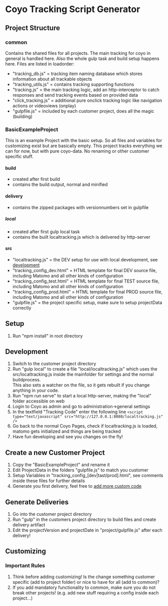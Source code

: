 # Coyo Tracking Script Generator

## Project Structure

### common

Contains the shared files for all projects. The main tracking for coyo in general is handled here. Also the whole gulp task and build setup happens here.
Files are listed in loadorder:

- "tracking_db.js" = tracking item naming database which stores information about all trackable objects
- "tracking_utils.js" = contains tracking supporting functions
- "tracking.js" = the main tracking logic, add an http-interceptor to catch responses and send tracking events based on provided data
- "click_tracking.js" = additional pure onclick tracking logic like navigation actions or videoviews (onplay)
- "gulpfile.js" = included by each customer project, does all the magic (building)

### BasicExampleProject

This is an example Project with the basic setup. So all files and variables for customizing exist but are basically empty.
This project tracks everything we can for now, but with pure coyo-data. No renaming or other customer specific stuff.

#### build

- created after first build
- contains the build output, normal and minified

#### delivery

- contains the zipped packages with versionnumbers set in gulpfile

##### local

- created after first gulp local task
- contains the built localtracking.js which is delivered by http-server

#### src

- "localtracking.js" = the DEV setup for use with local development, see [development](#development)
- "tracking_config_dev.html" = HTML template for final DEV source file, including Matomo and all other kinds of configuration
- "tracking_config_test.html" = HTML template for final TEST source file, including Matomo and all other kinds of configuration
- "tracking_config_prod.html" = HTML template for final PROD source file, including Matomo and all other kinds of configuration
- "gulpfile.js" = the project specific setup, make sure to setup projectData correctly

## Setup

1. Run "npm install" in root directory

## Development

1. Switch to the customer project directory
2. Run "gulp local" to create a file "local/localtracking.js" which uses the src/localtracking.js inside the mainfolder for settings and the normal buildprocess.  
This also sets a watcher on the file, so it gets rebuilt if you change anything in your code.
3. Run "npm run serve" to start a local http-server, making the "local" folder accessible on web
4. Login to Coyo as admin and go to administration->general settings
5. In the textfield "Tracking Code" enter the following line ```<script type="text/javascript" src="http://127.0.0.1:8080/localtracking.js" />```
6. Go back to the normal Coyo Pages, check if localtracking.js is loaded, matomo gets initialized and things are being tracked
7. Have fun developing and see you changes on the fly!

## Create a new Customer Project

1. Copy the "BasicExampleProject" and rename it
2. Edit ProjectData in the folders "gulpfile.js" to match you customer
3. Setup Variables in "tracking_config_\[dev|tast/prod\].html", see comments inside these files for further details
4. Generate you first delivery, feel free to [add more custom code](#customizing)

## Generate Deliveries

1. Go into the customer project directory
2. Run "gulp" in the customers project directory to build files and create delivery artifact
3. Edit the projectVersion and projectDate in "project/gulpfile.js" after each delivery!

## Customizing

### Important Rules

1. Think before adding customizing! Is the change something customer specific (add to project folder) or nice to have for all (add to common)?
2. If you add mandatory functionality to common, make sure you do not break other projects! (e.g. add new stuff requiring a config inside each project...)

